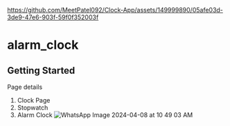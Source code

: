 
https://github.com/MeetPatel092/Clock-App/assets/149999890/05afe03d-3de9-47e6-903f-59f0f352003f

# alarm_clock

## Getting Started

Page details

1. Clock Page
2. Stopwatch
3. Alarm Clock
![WhatsApp Image 2024-04-08 at 10 49 03 AM](https://github.com/MeetPatel092/Clock-App/assets/149999890/ca359bac-d2c5-4abf-9c55-1a7fa735b905)

